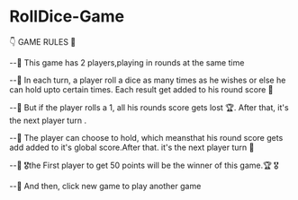 # RollDice-Game

👇 GAME RULES 🖤

--🎲 This game has 2 players,playing in rounds at the same time

--🎲 In each turn, a player roll a dice as many times as he wishes or else he can hold upto certain times. Each result get added to his round score 🎰

--🎲 But if the player rolls a 1, all his rounds score gets lost 🏆. After that, it's the next player turn .

--🎲 The player can choose to hold, which meansthat his round score gets add added to it's global score.After that. it's the next player turn 🎲

--🎲 🎖️the First player to get 50 points will be the winner of this game.🏆 🎖️

--🎲 And then, click new game to play another game
